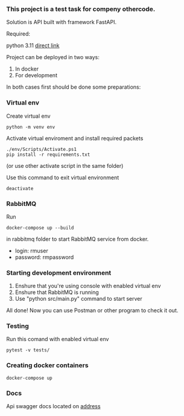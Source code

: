 ### This project is a test task for compeny othercode.

Solution is API built with framework FastAPI.

Required:

python 3.11
[direct link](https://www.python.org/ftp/python/3.11.0/python-3.11.0-amd64.exe)

Project can be deployed in two ways:

1. In docker
2. For development

In both cases first should be done some preparations:

### Virtual env

Create virtual env

```shell
python -m venv env
```

Activate virtual enviroment and install required packets

```shell
./env/Scripts/Activate.ps1
pip install -r requirements.txt
```

(or use other activate script in the same folder)

Use this command to exit virtual environment

```shell
deactivate
```

### RabbitMQ

Run

```shell
docker-compose up --build
```

in rabbitmq folder to start RabbitMQ service from docker.

* login: rmuser
* password: rmpassword

### Starting development environment

1. Enshure that you're using console with enabled virtual env
2. Enshure that RabbitMQ is running
3. Use "python src/main.py" command to start server

All done! Now you can use Postman or other program to check it out.

### Testing

Run this comand with enabled virtual env

```shell
pytest -v tests/
```

### Creating docker containers

```shell
docker-compose up
```

### Docs

Api swagger docs located on [address](http://localhost:8000/api/docs)
